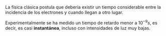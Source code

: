 La física clásica postula que debería existir un tiempo considerable entre la incidencia de los electrones y cuando llegan a otro lugar. 

Experimentalmente se ha medido un tiempo de retardo menor a $10^{-9} s$, es decir, es casi **instantánea**, incluso con intensidades de luz muy bajas. 